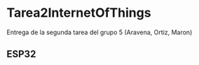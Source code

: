 # Tarea2InternetOfThings
Entrega de la segunda tarea del grupo 5 (Aravena, Ortiz, Maron)


## ESP32

